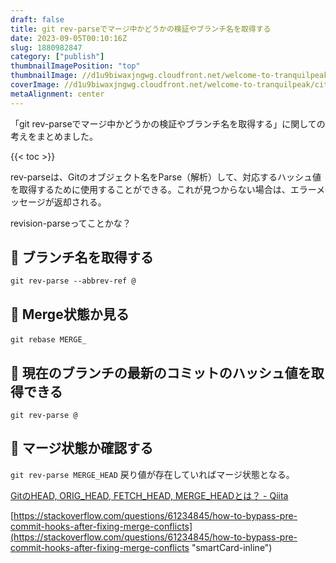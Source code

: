 ```yaml
---
draft: false
title: git rev-parseでマージ中かどうかの検証やブランチ名を取得する
date: 2023-09-05T00:10:16Z
slug: 1880982847
category: ["publish"]
thumbnailImagePosition: "top"
thumbnailImage: //d1u9biwaxjngwg.cloudfront.net/welcome-to-tranquilpeak/city-750.jpg
coverImage: //d1u9biwaxjngwg.cloudfront.net/welcome-to-tranquilpeak/city.jpg
metaAlignment: center
---
```

「git rev-parseでマージ中かどうかの検証やブランチ名を取得する」に関しての考えをまとめました。
<!--more-->

{{< toc >}}

rev-parseは、Gitのオブジェクト名をParse（解析）して、対応するハッシュ値を取得するために使用することができる。これが見つからない場合は、エラーメッセージが返却される。


revision-parseってことかな？

## 🌈 ブランチ名を取得する
`git rev-parse --abbrev-ref @`

## 🌈 Merge状態か見る
`git rebase MERGE_`
‌
## 🌈 現在のブランチの最新のコミットのハッシュ値を取得できる
`git rev-parse @`

## 🌈 マージ状態か確認する
`git rev-parse MERGE_HEAD`
戻り値が存在していればマージ状態となる。


[GitのHEAD, ORIG_HEAD, FETCH_HEAD, MERGE_HEADとは？ - Qiita](https://qiita.com/t-mochizuki/items/347cba461fd570bca03c)

[https://stackoverflow.com/questions/61234845/how-to-bypass-pre-commit-hooks-after-fixing-merge-conflicts](https://stackoverflow.com/questions/61234845/how-to-bypass-pre-commit-hooks-after-fixing-merge-conflicts "smartCard-inline")

